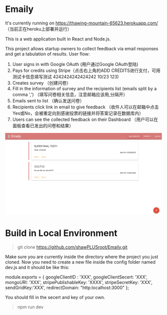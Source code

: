 # Emaily

It's currently running on https://thawing-mountain-65623.herokuapp.com/ （当前正在heroku上部署并运行）

This is a web application built in React and Node.js.

This project allows startup owners to collect feedback via email responses and get a tabulation of results. User flow: 
1. User signs in with Google OAuth (用户通过Google OAuth登陆)
2. Pays for credits using Stripe（点击右上角的ADD CREDITS进行支付，可用测试卡信息填写测试 4242424242424242 10/23 123)
3. Creates survey （创建问卷）
4. Fill in the information of survey and the recipients list (emails split by a comma ',') （填写问卷相关信息，注意邮箱应该用,分隔开）
5. Emails sent to list （确认发送问卷）
6. Recipients click link in email to give feedback （收件人可以在邮箱中点击Yes或No，会被重定向到感谢投票的链接并将答案记录在数据库内）
7. Users can see the collected feedback on their Dashboard （用户可以在面板查看已发出的问卷和结果）

![show1](/show1.png)

# Build in Local Environment


> git clone https://github.com/shawPLUSroot/Emaily.git

Make sure you are currently inside the directory where the project you just cloned.
Now you need to create a new file inside the config folder named dev.js and it should be like this:

module.exports = {
    googleClientID : 'XXX',
    googleClientSecert: 'XXX',
    mongoURI: 'XXX',
    stripePublishableKey: 'XXXX',
    stripeSecretKey: 'XXX',
    sendGridKey:'XXX',
    redirectDomain: "http:localhost:3000"
};

You should fill in the secert and key of your own.

> npm run dev
